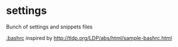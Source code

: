 # settings


Bunch of settings and snippets files

[.bashrc](/os/.bashrc) inspired by http://tldp.org/LDP/abs/html/sample-bashrc.html
